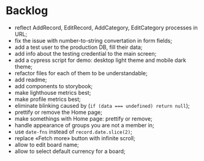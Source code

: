 # Backlog

- reflect AddRecord, EditRecord, AddCategory, EditCategory processes in URL;
- fix the issue with number-to-string convertation in form fields;
- add a test user to the production DB, fill their data;
- add info about the testing credential to the main screen;
- add a cypress script for demo: desktop light theme and mobile dark theme;
- refactor files for each of them to be understandable;
- add readme;
- add components to storybook;
- make lighthouse metrics best;
- make profile metrics best;
- eliminate blinking caused by (`if (data === undefined) return null`);
- prettify or remove the Home page;
- make somethings with Home page: prettify or remove;
- handle appearance of groups you are not a member in;
- use `date-fns` instead of `record.date.slice(2)`;
- replace «Fetch more» button with infinite scroll;
- allow to edit board name;
- allow to select default currency for a board;
